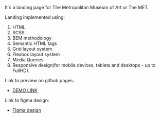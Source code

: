 It`s a landing page for The Metropolitan Museum of Art or The MET.

Landing implemented using:
1. HTML
2. SCSS
3. BEM methodology
4. Semantic HTML tags
5. Grid layout system
6. Flexbox layout system
7. Media Queries
8. Responsive design(for mobile devices, tablets and desktops - up to FullHD).

Link to preview on github pages:
- [DEMO LINK](https://MykolaKaradzha.github.io/THE-MET/)

Link to figma design:
- [Figma design](https://www.figma.com/file/lSR1m42L9YwzQwzzxKwHpw/THE-MET?type=design)
